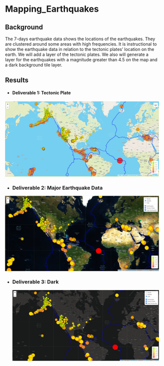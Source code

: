 # Mapping_Earthquakes



## Background

The 7-days earthquake data shows the locations of the earthquakes.  They are clustered around some areas with high frequencies.  It is instructional to show the earthquake data in relation to the tectonic plates’ location on the earth.  We will add a layer of the tectonic plates.  We also will generate a layer for the earthquakes with a magnitude greater than 4.5 on the map and a dark background tile layer.



## Results

- #### Deliverable 1:  Tectonic Plate

![image-20220904204243854](Resources/image-20220904204243854.png)



- ### Deliverable 2: Major Earthquake Data

![image-20220904204846191](Resources/image-20220904204846191.png)



- ### Deliverable 3: Dark 

  ![image-20220904204758828](Resources/image-20220904204758828.png)
